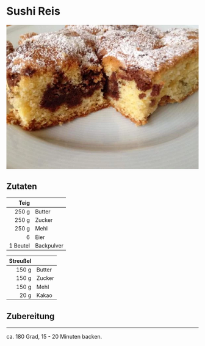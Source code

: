 # Sushi Reis

![Gärtner Kuchen](./img/gaertner_kuchen.png)

## Zutaten

|       Teig |              |
| ---------: | ------------ |
|      250 g | Butter       |
|      250 g | Zucker       |
|      250 g | Mehl         |
|          6 | Eier         |
|   1 Beutel | Backpulver   |

|   Streußel |              |
| ---------: | ------------ |
|      150 g | Butter       |
|      150 g | Zucker       |
|      150 g | Mehl         |
|      20 g | Kakao         |

## Zubereitung

---

ca. 180 Grad, 15 - 20 Minuten backen.
